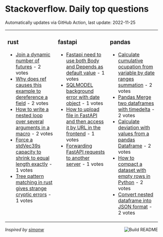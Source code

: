 # Stackoverflow. Daily top questions 

Automatically updates via GitHub Action, last update: <!-- date starts -->2022-11-25<!-- date ends -->


<table><tr><td valign="top" width="33%">

### rust
<!-- rust starts -->
* [Join a dynamic number of futures](https://stackoverflow.com/questions/74575126/join-a-dynamic-number-of-futures) - 2 votes
* [Why does ref causes this example to dereference a field](https://stackoverflow.com/questions/74574340/why-does-ref-causes-this-example-to-dereference-a-field) - 2 votes
* [How to write a nested loop over several arguments in a macro](https://stackoverflow.com/questions/74574269/how-to-write-a-nested-loop-over-several-arguments-in-a-macro) - 2 votes
* [Force a stdVec39s capacity to shrink to equal length exactly](https://stackoverflow.com/questions/74555791/force-a-stdvecs-capacity-to-shrink-to-equal-length-exactly) - 1 votes
* [Tree pattern matching in rust gives strange cryptic errors](https://stackoverflow.com/questions/74567052/tree-pattern-matching-in-rust-gives-strange-cryptic-errors) - 1 votes
<!-- rust ends -->
</td><td valign="top" width="34%">


### fastapi
<!-- fastapi starts -->
* [Fastapi  need to use both Body and Depends as default value](https://stackoverflow.com/questions/74560552/fastapi-need-to-use-both-body-and-depends-as-default-value) - 1 votes
* [SQLMODEL background error with date object](https://stackoverflow.com/questions/74569607/sqlmodel-background-error-with-date-object) - 1 votes
* [How to upload file in FastAPI and then access it by URL in the frontend](https://stackoverflow.com/questions/74559701/how-to-upload-file-in-fastapi-and-then-access-it-by-url-in-the-frontend) - 1 votes
* [Forwarding FastAPI requests to another server](https://stackoverflow.com/questions/74555102/forwarding-fastapi-requests-to-another-server) - 1 votes
<!-- fastapi ends -->
</td><td valign="top" width="34%">


### pandas
<!-- pandas starts -->
* [Calculate cumulative ocupation from variable by date ranges summation](https://stackoverflow.com/questions/74558578/calculate-cumulative-ocupation-from-variable-by-date-ranges-summation) - 2 votes
* [Pandas Merge two dataframes with timedelta](https://stackoverflow.com/questions/74567688/pandas-merge-two-dataframes-with-timedelta) - 2 votes
* [Calculate deviation with values from a pandas Dataframe](https://stackoverflow.com/questions/74570007/calculate-deviation-with-values-from-a-pandas-dataframe) - 2 votes
* [How to compact a dataset with empty rows in Python](https://stackoverflow.com/questions/74558800/how-to-compact-a-dataset-with-empty-rows-in-python) - 2 votes
* [Convert nested dataframe into JSON format](https://stackoverflow.com/questions/74563304/convert-nested-dataframe-into-json-format) - 2 votes
<!-- pandas ends -->
</td></tr></table>

<a href="https://github.com/hp0404/hp0404/actions"><img src="https://github.com/hp0404/hp0404/workflows/Build%20README/badge.svg" align="right" alt="Build README"></a> <p>*Inspired by  [simonw](https://github.com/simonw/simonw)*</p>
